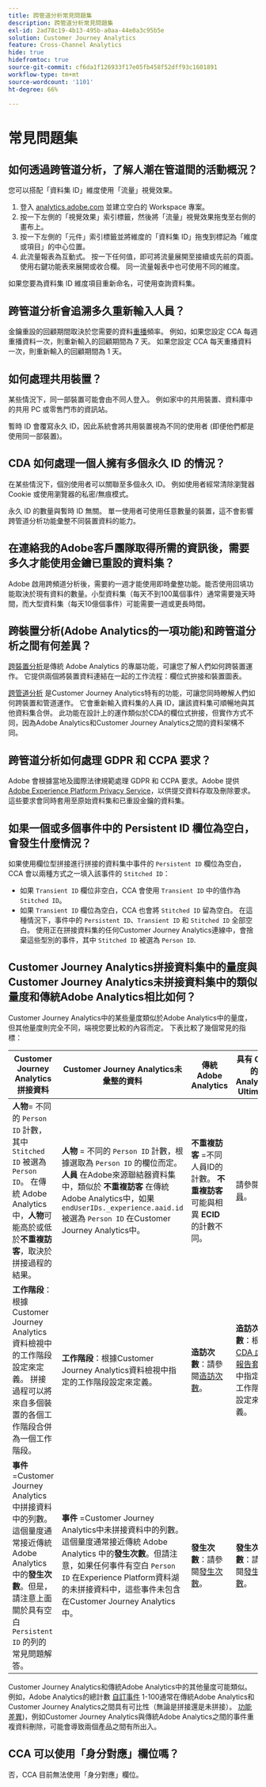 ```yaml
---
title: 跨管道分析常見問題集
description: 跨管道分析常見問題集
exl-id: 2ad78c19-4b13-495b-a0aa-44e0a3c95b5e
solution: Customer Journey Analytics
feature: Cross-Channel Analytics
hide: true
hidefromtoc: true
source-git-commit: cf6da1f126933f17e05fb458f52dff93c1601891
workflow-type: tm+mt
source-wordcount: '1101'
ht-degree: 66%

---
```


# 常見問題集

## 如何透過跨管道分析，了解人潮在管道間的活動概況？

您可以搭配「資料集 ID」維度使用「流量」視覺效果。

1. 登入 [analytics.adobe.com](https://analytics.adobe.com) 並建立空白的  Workspace 專案。
2. 按一下左側的「視覺效果」索引標籤，然後將「流量」視覺效果拖曳至右側的畫布上。
3. 按一下左側的「元件」索引標籤並將維度的「資料集 ID」拖曳到標記為「維度或項目」的中心位置。
4. 此流量報表為互動式。 按一下任何值，即可將流量展開至接續或先前的頁面。 使用右鍵功能表來展開或收合欄。 同一流量報表中也可使用不同的維度。

如果您要為資料集 ID 維度項目重新命名，可使用查詢資料集。

## 跨管道分析會追溯多久重新輸入人員？

金鑰重設的回顧期間取決於您需要的資料[重播](replay.md)頻率。 例如，如果您設定 CCA 每週重播資料一次，則重新輸入的回顧期間為 7 天。 如果您設定 CCA 每天重播資料一次，則重新輸入的回顧期間為 1 天。

## 如何處理共用裝置？

某些情況下，同一部裝置可能會由不同人登入。 例如家中的共用裝置、資料庫中的共用 PC 或零售門市的資訊站。

暫時 ID 會覆寫永久 ID，因此系統會將共用裝置視為不同的使用者 (即便他們都是使用同一部裝置)。

## CDA 如何處理一個人擁有多個永久 ID 的情況？

在某些情況下，個別使用者可以關聯至多個永久 ID。 例如使用者經常清除瀏覽器 Cookie 或使用瀏覽器的私密/無痕模式。

永久 ID 的數量與暫時 ID 無關。 單一使用者可使用任意數量的裝置，這不會影響跨管道分析功能彙整不同裝置資料的能力。

## 在連絡我的Adobe客戶團隊取得所需的資訊後，需要多久才能使用金鑰已重設的資料集？

Adobe 啟用跨頻道分析後，需要約一週才能使用即時彙整功能。能否使用回填功能取決於現有資料的數量。小型資料集（每天不到100萬個事件）通常需要幾天時間，而大型資料集（每天10億個事件）可能需要一週或更長時間。

## 跨裝置分析(Adobe Analytics的一項功能)和跨管道分析之間有何差異？

[跨裝置分析](https://experienceleague.adobe.com/docs/analytics/components/cda/overview.html)是傳統 Adobe Analytics 的專屬功能，可讓您了解人們如何跨裝置運作。 它提供兩個將裝置資料連結在一起的工作流程：欄位式拚接和裝置圖表。

[跨管道分析](/help/cca/overview.md) 是Customer Journey Analytics特有的功能，可讓您同時瞭解人們如何跨裝置和管道運作。 它會重新輸入資料集的人員 ID，讓該資料集可順暢地與其他資料集合併。 此功能在設計上的運作類似於CDA的欄位式拚接，但實作方式不同，因為Adobe Analytics和Customer Journey Analytics之間的資料架構不同。

## 跨管道分析如何處理 GDPR 和 CCPA 要求？

Adobe 會根據當地及國際法律規範處理 GDPR 和 CCPA 要求。Adobe 提供 [Adobe Experience Platform Privacy Service](https://experienceleague.adobe.com/docs/experience-platform/privacy/home.html?lang=zh-Hant)，以供提交資料存取及刪除要求。 這些要求會同時套用至原始資料集和已重設金鑰的資料集。

## 如果一個或多個事件中的 Persistent ID 欄位為空白，會發生什麼情況？

如果使用欄位型拼接進行拼接的資料集中事件的 `Persistent ID` 欄位為空白，CCA 會以兩種方式之一填入該事件的 `Stitched ID`：

* 如果 `Transient ID` 欄位非空白，CCA 會使用 `Transient ID` 中的值作為 `Stitched ID`。
* 如果 `Transient ID` 欄位為空白，CCA 也會將 `Stitched ID` 留為空白。 在這種情況下，事件中的 `Persistent ID`、`Transient ID` 和 `Stitched ID` 全部空白。 使用正在拼接資料集的任何Customer Journey Analytics連線中，會捨棄這些型別的事件，其中 `Stitched ID` 被選為 `Person ID`.

## Customer Journey Analytics拼接資料集中的量度與Customer Journey Analytics未拼接資料集中的類似量度和傳統Adobe Analytics相比如何？

Customer Journey Analytics中的某些量度類似於Adobe Analytics中的量度，但其他量度則完全不同，端視您要比較的內容而定。 下表比較了幾個常見的指標：

| **Customer Journey Analytics拼接資料** | **Customer Journey Analytics未彙整的資料** | **傳統 Adobe Analytics** | **具有 CDA 的 Analytics Ultimate** |
| ----- | ----- | ----- | ----- |
| **人物**= 不同的 `Person ID` 計數，其中 `Stitched ID` 被選為 `Person ID`。 在傳統 Adobe Analytics 中，**人物**&#x200B;可能高於或低於&#x200B;**不重複訪客**，取決於拼接過程的結果。 | **人物** = 不同的 `Person ID` 計數，根據選取為 `Person ID` 的欄位而定。 **人員** 在Adobe來源聯結器資料集中，類似於 **不重複訪客** 在傳統Adobe Analytics中，如果 `endUserIDs._experience.aaid.id` 被選為 `Person ID` 在Customer Journey Analytics中。 | **不重複訪客** =不同人員ID的計數。 **不重複訪客**&#x200B;可能與相異 **ECID** 的計數不同。 | 請參閱[人員](https://experienceleague.adobe.com/docs/analytics/components/metrics/people.html?lang=zh-Hant)。 |
| **工作階段**：根據Customer Journey Analytics資料檢視中的工作階段設定來定義。 拼接過程可以將來自多個裝置的各個工作階段合併為一個工作階段。 | **工作階段**：根據Customer Journey Analytics資料檢視中指定的工作階段設定來定義。 | **造訪次數**：請參閱[造訪次數](https://experienceleague.adobe.com/docs/analytics/components/metrics/visits.html?lang=zh-Hant)。 | **造訪次數**：根據 [CDA 虛擬報告套裝](https://experienceleague.adobe.com/docs/analytics/components/cda/setup.html?lang=zh-Hant)中指定的工作階段設定來定義。 |
| **事件** =Customer Journey Analytics中拼接資料中的列數。 這個量度通常接近傳統 Adobe Analytics 中的&#x200B;**發生次數**。但是，請注意上面關於具有空白 `Persistent ID` 的列的常見問題解答。 | **事件** =Customer Journey Analytics中未拼接資料中的列數。 這個量度通常接近傳統 Adobe Analytics 中的&#x200B;**發生次數**。但請注意，如果任何事件有空白 `Person ID` 在Experience Platform資料湖的未拼接資料中，這些事件未包含在Customer Journey Analytics中。 | **發生次數**：請參閱[發生次數](https://experienceleague.adobe.com/docs/analytics/components/metrics/occurrences.html?lang=zh-Hant)。 | **發生次數**：請參閱[發生次數](https://experienceleague.adobe.com/docs/analytics/components/metrics/occurrences.html?lang=zh-Hant)。 |

Customer Journey Analytics和傳統Adobe Analytics中的其他量度可能類似。 例如，Adobe Analytics的總計數 [自訂事件](https://experienceleague.adobe.com/docs/analytics/components/metrics/custom-events.html?lang=zh-Hant) 1-100通常在傳統Adobe Analytics和Customer Journey Analytics之間具有可比性（無論是拼接還是未拼接）。 [功能差異](/help/getting-started/aa-vs-cja/cja-aa.md))，例如Customer Journey Analytics與傳統Adobe Analytics之間的事件重複資料刪除，可能會導致兩個產品之間有所出入。

## CCA 可以使用「身分對應」欄位嗎？

否，CCA 目前無法使用「身分對應」欄位。
